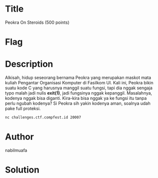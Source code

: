 # Title
Peokra On Steroids (500 points)

# Flag


# Description
Alkisah, hidup seseorang bernama Peokra yang merupakan maskot mata kuliah Pengantar Organisasi Komputer di Fasilkom UI. Kali ini, Peokra bikin suatu kode C yang harusnya manggil suatu fungsi, tapi dia nggak sengaja typo malah jadi nulis **exit(1)**, jadi fungsinya nggak kepanggil. Masalahnya, kodenya nggak bisa diganti. Kira-kira bisa nggak ya ke fungsi itu tanpa perlu ngubah kodenya? Si Peokra sih yakin kodenya aman, soalnya udah pake full proteksi.

```bash
nc challenges.ctf.compfest.id 20007
```

# Author
nabilmuafa

# Solution
